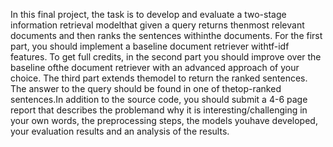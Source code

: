 In this final project, the task is to develop and evaluate a two-stage information retrieval modelthat given a query returns thenmost relevant documents and then ranks the sentences withinthe documents. For the first part, you should implement a baseline document retriever withtf-idf features. To get full credits, in the second part you should improve over the baseline ofthe document retriever with an advanced approach of your choice. The third part extends themodel to return the ranked sentences. The answer to the query should be found in one of thetop-ranked sentences.In addition to the source code, you should submit a 4-6 page report that describes the problemand why it is interesting/challenging in your own words, the preprocessing steps, the models youhave developed, your evaluation results and an analysis of the results.